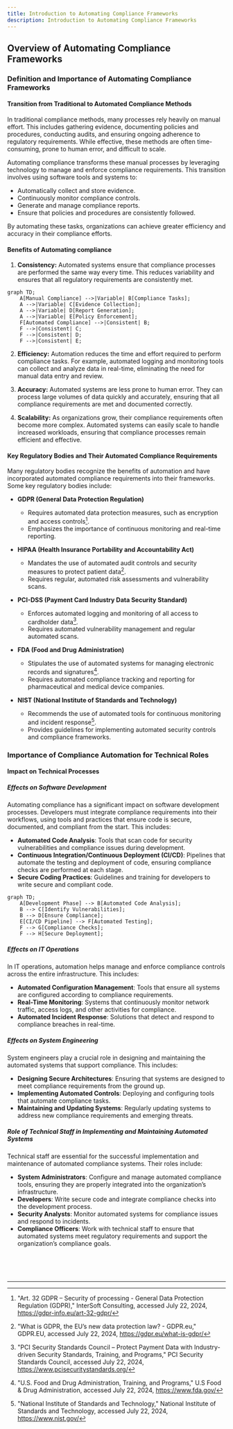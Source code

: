 ```yaml
---
title: Introduction to Automating Compliance Frameworks
description: Introduction to Automating Compliance Frameworks
---
```



## Overview of Automating Compliance Frameworks



### Definition and Importance of Automating Compliance Frameworks

#### Transition from Traditional to Automated Compliance Methods

In traditional compliance methods, many processes rely heavily on manual effort. This includes gathering evidence, documenting policies and procedures, conducting audits, and ensuring ongoing adherence to regulatory requirements. While effective, these methods are often time-consuming, prone to human error, and difficult to scale.

Automating compliance transforms these manual processes by leveraging technology to manage and enforce compliance requirements. This transition involves using software tools and systems to:
- Automatically collect and store evidence.
- Continuously monitor compliance controls.
- Generate and manage compliance reports.
- Ensure that policies and procedures are consistently followed.

By automating these tasks, organizations can achieve greater efficiency and accuracy in their compliance efforts.

#### Benefits of Automating compliance

1. **Consistency:** Automated systems ensure that compliance processes are performed the same way every time. This reduces variability and ensures that all regulatory requirements are consistently met.

```mermaid
graph TD;
    A[Manual Compliance] -->|Variable| B[Compliance Tasks];
    A -->|Variable| C[Evidence Collection];
    A -->|Variable| D[Report Generation];
    A -->|Variable| E[Policy Enforcement];
    F[Automated Compliance] -->|Consistent| B;
    F -->|Consistent| C;
    F -->|Consistent| D;
    F -->|Consistent| E;
```

2. **Efficiency:** Automation reduces the time and effort required to perform compliance tasks. For example, automated logging and monitoring tools can collect and analyze data in real-time, eliminating the need for manual data entry and review.

3. **Accuracy:** Automated systems are less prone to human error. They can process large volumes of data quickly and accurately, ensuring that all compliance requirements are met and documented correctly.

4. **Scalability:** As organizations grow, their compliance requirements often become more complex. Automated systems can easily scale to handle increased workloads, ensuring that compliance processes remain efficient and effective.

#### Key Regulatory Bodies and Their Automated Compliance Requirements

Many regulatory bodies recognize the benefits of automation and have incorporated automated compliance requirements into their frameworks. Some key regulatory bodies include:

- **GDPR (General Data Protection Regulation)**
  - Requires automated data protection measures, such as encryption and access controls[^1].
  - Emphasizes the importance of continuous monitoring and real-time reporting.

- **HIPAA (Health Insurance Portability and Accountability Act)**
  - Mandates the use of automated audit controls and security measures to protect patient data[^2].
  - Requires regular, automated risk assessments and vulnerability scans.

- **PCI-DSS (Payment Card Industry Data Security Standard)**
  - Enforces automated logging and monitoring of all access to cardholder data[^3].
  - Requires automated vulnerability management and regular automated scans.

- **FDA (Food and Drug Administration)**
  - Stipulates the use of automated systems for managing electronic records and signatures[^4].
  - Requires automated compliance tracking and reporting for pharmaceutical and medical device companies.

- **NIST (National Institute of Standards and Technology)**
  - Recommends the use of automated tools for continuous monitoring and incident response[^5].
  - Provides guidelines for implementing automated security controls and compliance frameworks.

### Importance of Compliance Automation for Technical Roles

#### Impact on Technical Processes

##### Effects on Software Development

Automating compliance has a significant impact on software development processes. Developers must integrate compliance requirements into their workflows, using tools and practices that ensure code is secure, documented, and compliant from the start. This includes:

- **Automated Code Analysis**: Tools that scan code for security vulnerabilities and compliance issues during development.
- **Continuous Integration/Continuous Deployment (CI/CD)**: Pipelines that automate the testing and deployment of code, ensuring compliance checks are performed at each stage.
- **Secure Coding Practices**: Guidelines and training for developers to write secure and compliant code.

```mermaid
graph TD;
    A[Development Phase] --> B[Automated Code Analysis];
    B --> C[Identify Vulnerabilities];
    B --> D[Ensure Compliance];
    E[CI/CD Pipeline] --> F[Automated Testing];
    F --> G[Compliance Checks];
    F --> H[Secure Deployment];
```

##### Effects on IT Operations

In IT operations, automation helps manage and enforce compliance controls across the entire infrastructure. This includes:

- **Automated Configuration Management**: Tools that ensure all systems are configured according to compliance requirements.
- **Real-Time Monitoring**: Systems that continuously monitor network traffic, access logs, and other activities for compliance.
- **Automated Incident Response**: Solutions that detect and respond to compliance breaches in real-time.

##### Effects on System Engineering

System engineers play a crucial role in designing and maintaining the automated systems that support compliance. This includes:

- **Designing Secure Architectures**: Ensuring that systems are designed to meet compliance requirements from the ground up.
- **Implementing Automated Controls**: Deploying and configuring tools that automate compliance tasks.
- **Maintaining and Updating Systems**: Regularly updating systems to address new compliance requirements and emerging threats.

##### Role of Technical Staff in Implementing and Maintaining Automated Systems

Technical staff are essential for the successful implementation and maintenance of automated compliance systems. Their roles include:

- **System Administrators**: Configure and manage automated compliance tools, ensuring they are properly integrated into the organization’s infrastructure.
- **Developers**: Write secure code and integrate compliance checks into the development process.
- **Security Analysts**: Monitor automated systems for compliance issues and respond to incidents.
- **Compliance Officers**: Work with technical staff to ensure that automated systems meet regulatory requirements and support the organization’s compliance goals.


<br /><br /><br />


---

[^1]: "Art. 32 GDPR – Security of processing - General Data Protection Regulation (GDPR)," InterSoft Consulting, accessed July 22, 2024, https://gdpr-info.eu/art-32-gdpr/
[^2]: "What is GDPR, the EU’s new data protection law? - GDPR.eu," GDPR.EU, accessed July 22, 2024, https://gdpr.eu/what-is-gdpr/
[^3]: "PCI Security Standards Council – Protect Payment Data with Industry-driven Security Standards, Training, and Programs," PCI Security Standards Council, accessed July 22, 2024, https://www.pcisecuritystandards.org/
[^4]: "U.S. Food and Drug Administration, Training, and Programs," U.S Food & Drug Administration, accessed July 22, 2024, https://www.fda.gov/
[^5]: "National Institute of Standards and Technology," National Institute of Standards and Technology, accessed July 22, 2024, https://www.nist.gov/